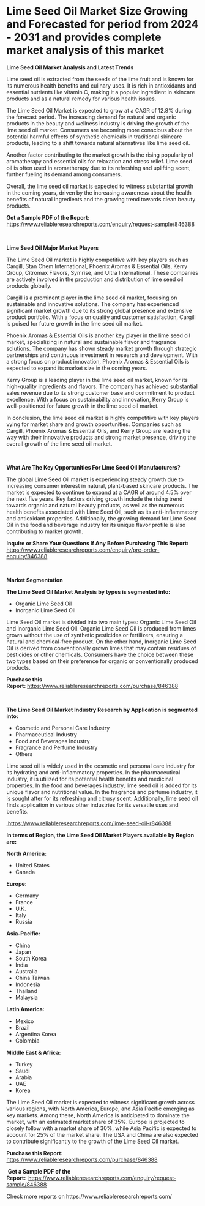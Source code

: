 <p><h1>Lime Seed Oil Market Size Growing and Forecasted for period from 2024 - 2031 and provides complete market analysis of this market</h1></p><p><strong>Lime Seed Oil Market Analysis and Latest Trends</strong></p>
<p><p>Lime seed oil is extracted from the seeds of the lime fruit and is known for its numerous health benefits and culinary uses. It is rich in antioxidants and essential nutrients like vitamin C, making it a popular ingredient in skincare products and as a natural remedy for various health issues.</p><p>The Lime Seed Oil Market is expected to grow at a CAGR of 12.8% during the forecast period. The increasing demand for natural and organic products in the beauty and wellness industry is driving the growth of the lime seed oil market. Consumers are becoming more conscious about the potential harmful effects of synthetic chemicals in traditional skincare products, leading to a shift towards natural alternatives like lime seed oil.</p><p>Another factor contributing to the market growth is the rising popularity of aromatherapy and essential oils for relaxation and stress relief. Lime seed oil is often used in aromatherapy due to its refreshing and uplifting scent, further fueling its demand among consumers.</p><p>Overall, the lime seed oil market is expected to witness substantial growth in the coming years, driven by the increasing awareness about the health benefits of natural ingredients and the growing trend towards clean beauty products.</p></p>
<p><strong>Get a Sample PDF of the Report:&nbsp;</strong> <a href="https://www.reliableresearchreports.com/enquiry/request-sample/846388">https://www.reliableresearchreports.com/enquiry/request-sample/846388</a></p>
<p>&nbsp;</p>
<p><strong>Lime Seed Oil Major Market Players</strong></p>
<p><p>The Lime Seed Oil market is highly competitive with key players such as Cargill, Stan Chem International, Phoenix Aromas & Essential Oils, Kerry Group, Citromax Flavors, Symrise, and Ultra International. These companies are actively involved in the production and distribution of lime seed oil products globally.</p><p>Cargill is a prominent player in the lime seed oil market, focusing on sustainable and innovative solutions. The company has experienced significant market growth due to its strong global presence and extensive product portfolio. With a focus on quality and customer satisfaction, Cargill is poised for future growth in the lime seed oil market.</p><p>Phoenix Aromas & Essential Oils is another key player in the lime seed oil market, specializing in natural and sustainable flavor and fragrance solutions. The company has shown steady market growth through strategic partnerships and continuous investment in research and development. With a strong focus on product innovation, Phoenix Aromas & Essential Oils is expected to expand its market size in the coming years.</p><p>Kerry Group is a leading player in the lime seed oil market, known for its high-quality ingredients and flavors. The company has achieved substantial sales revenue due to its strong customer base and commitment to product excellence. With a focus on sustainability and innovation, Kerry Group is well-positioned for future growth in the lime seed oil market.</p><p>In conclusion, the lime seed oil market is highly competitive with key players vying for market share and growth opportunities. Companies such as Cargill, Phoenix Aromas & Essential Oils, and Kerry Group are leading the way with their innovative products and strong market presence, driving the overall growth of the lime seed oil market.</p></p>
<p>&nbsp;</p>
<p><strong>What Are The Key Opportunities For Lime Seed Oil Manufacturers?</strong></p>
<p><p>The global Lime Seed Oil market is experiencing steady growth due to increasing consumer interest in natural, plant-based skincare products. The market is expected to continue to expand at a CAGR of around 4.5% over the next five years. Key factors driving growth include the rising trend towards organic and natural beauty products, as well as the numerous health benefits associated with Lime Seed Oil, such as its anti-inflammatory and antioxidant properties. Additionally, the growing demand for Lime Seed Oil in the food and beverage industry for its unique flavor profile is also contributing to market growth.</p></p>
<p><strong>Inquire or Share Your Questions If Any Before Purchasing This Report:</strong> <a href="https://www.reliableresearchreports.com/enquiry/pre-order-enquiry/846388">https://www.reliableresearchreports.com/enquiry/pre-order-enquiry/846388</a></p>
<p>&nbsp;</p>
<p><strong>Market Segmentation</strong></p>
<p><strong>The Lime Seed Oil Market Analysis by types is segmented into:</strong></p>
<p><ul><li>Organic Lime Seed Oil</li><li>Inorganic Lime Seed Oil</li></ul></p>
<p><p>Lime Seed Oil market is divided into two main types: Organic Lime Seed Oil and Inorganic Lime Seed Oil. Organic Lime Seed Oil is produced from limes grown without the use of synthetic pesticides or fertilizers, ensuring a natural and chemical-free product. On the other hand, Inorganic Lime Seed Oil is derived from conventionally grown limes that may contain residues of pesticides or other chemicals. Consumers have the choice between these two types based on their preference for organic or conventionally produced products.</p></p>
<p><strong>Purchase this Report:&nbsp;</strong><a href="https://www.reliableresearchreports.com/purchase/846388">https://www.reliableresearchreports.com/purchase/846388</a></p>
<p>&nbsp;</p>
<p><strong>The Lime Seed Oil Market Industry Research by Application is segmented into:</strong></p>
<p><ul><li>Cosmetic and Personal Care Industry</li><li>Pharmaceutical Industry</li><li>Food and Beverages Industry</li><li>Fragrance and Perfume Industry</li><li>Others</li></ul></p>
<p><p>Lime seed oil is widely used in the cosmetic and personal care industry for its hydrating and anti-inflammatory properties. In the pharmaceutical industry, it is utilized for its potential health benefits and medicinal properties. In the food and beverages industry, lime seed oil is added for its unique flavor and nutritional value. In the fragrance and perfume industry, it is sought after for its refreshing and citrusy scent. Additionally, lime seed oil finds application in various other industries for its versatile uses and benefits.</p></p>
<p><a href="https://www.reliableresearchreports.com/lime-seed-oil-r846388">&nbsp;https://www.reliableresearchreports.com/lime-seed-oil-r846388</a></p>
<p><strong>In terms of Region, the Lime Seed Oil Market Players available by Region are:</strong></p>
<p>
    <p> <strong> North America: </strong>
        <ul>
            <li>United States</li>
            <li>Canada</li>
        </ul>
        </p> 
    <p> <strong> Europe: </strong>
        <ul>
            <li>Germany</li>
            <li>France</li>
            <li>U.K.</li>
            <li>Italy</li>
            <li>Russia</li>
        </ul>
        </p> 
    <p> <strong> Asia-Pacific: </strong>
        <ul>
            <li>China</li>
            <li>Japan</li>
            <li>South Korea</li>
            <li>India</li>
            <li>Australia</li>
            <li>China Taiwan</li>
            <li>Indonesia</li>
            <li>Thailand</li>
            <li>Malaysia</li>
        </ul>
        </p> 
    <p> <strong> Latin America: </strong>
        <ul>
            <li>Mexico</li>
            <li>Brazil</li>
            <li>Argentina Korea</li>
            <li>Colombia</li>
        </ul>
        </p> 
    <p> <strong> Middle East & Africa: </strong>
        <ul>
            <li>Turkey</li>
            <li>Saudi</li>
            <li>Arabia</li>
            <li>UAE</li>
            <li>Korea</li>
        </ul>
    </p>
    </p>
<p><p>The Lime Seed Oil market is expected to witness significant growth across various regions, with North America, Europe, and Asia Pacific emerging as key markets. Among these, North America is anticipated to dominate the market, with an estimated market share of 35%. Europe is projected to closely follow with a market share of 30%, while Asia Pacific is expected to account for 25% of the market share. The USA and China are also expected to contribute significantly to the growth of the Lime Seed Oil market.</p></p>
<p><strong>Purchase this Report: </strong><a href="https://www.reliableresearchreports.com/purchase/846388">https://www.reliableresearchreports.com/purchase/846388</a></p>
<p>&nbsp;<strong>Get a Sample PDF of the Report:&nbsp;&nbsp;</strong><a href="https://www.reliableresearchreports.com/enquiry/request-sample/846388">https://www.reliableresearchreports.com/enquiry/request-sample/846388</a></p>
<p><strong></strong></p>
<p>Check more reports on https://www.reliableresearchreports.com/</p>
